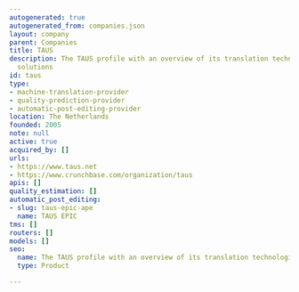 ```yaml
---
autogenerated: true
autogenerated_from: companies.json
layout: company
parent: Companies
title: TAUS
description: The TAUS profile with an overview of its translation technologies and
  solutions
id: taus
type:
- machine-translation-provider
- quality-prediction-provider
- automatic-post-editing-provider
location: The Netherlands
founded: 2005
note: null
active: true
acquired_by: []
urls:
- https://www.taus.net
- https://www.crunchbase.com/organization/taus
apis: []
quality_estimation: []
automatic_post_editing:
- slug: taus-epic-ape
  name: TAUS EPIC
tms: []
routers: []
models: []
seo:
  name: The TAUS profile with an overview of its translation technologies and solutions
  type: Product

---
```


